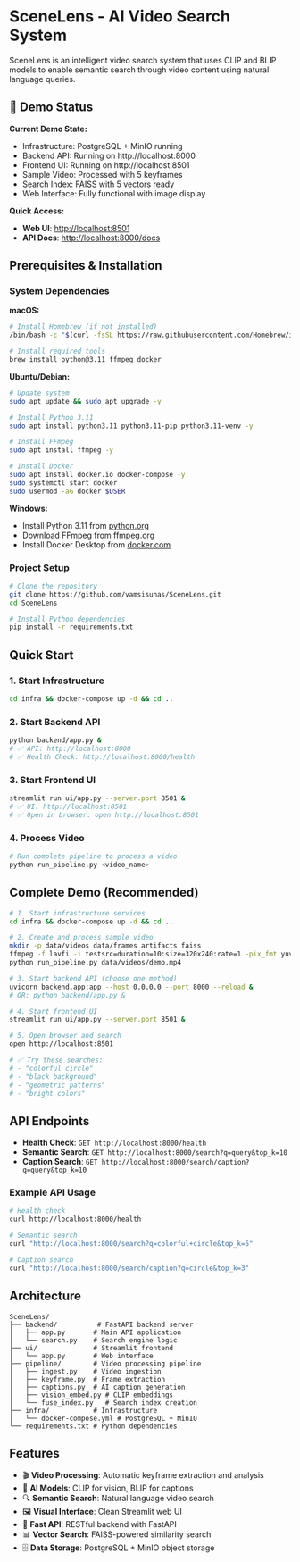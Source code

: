 # SceneLens - AI Video Search System

SceneLens is an intelligent video search system that uses CLIP and BLIP models to enable semantic search through video content using natural language queries.

## 🚀 Demo Status

**Current Demo State:**
- Infrastructure: PostgreSQL + MinIO running
- Backend API: Running on http://localhost:8000
- Frontend UI: Running on http://localhost:8501
- Sample Video: Processed with 5 keyframes
- Search Index: FAISS with 5 vectors ready
- Web Interface: Fully functional with image display

**Quick Access:**
- **Web UI**: [http://localhost:8501](http://localhost:8501)
- **API Docs**: [http://localhost:8000/docs](http://localhost:8000/docs)

## Prerequisites & Installation

### System Dependencies

**macOS:**
```bash
# Install Homebrew (if not installed)
/bin/bash -c "$(curl -fsSL https://raw.githubusercontent.com/Homebrew/install/HEAD/install.sh)"

# Install required tools
brew install python@3.11 ffmpeg docker
```

**Ubuntu/Debian:**
```bash
# Update system
sudo apt update && sudo apt upgrade -y

# Install Python 3.11
sudo apt install python3.11 python3.11-pip python3.11-venv -y

# Install FFmpeg
sudo apt install ffmpeg -y

# Install Docker
sudo apt install docker.io docker-compose -y
sudo systemctl start docker
sudo usermod -aG docker $USER
```

**Windows:**
- Install Python 3.11 from [python.org](https://python.org)
- Download FFmpeg from [ffmpeg.org](https://ffmpeg.org/)
- Install Docker Desktop from [docker.com](https://docker.com)

### Project Setup

```bash
# Clone the repository
git clone https://github.com/vamsisuhas/SceneLens.git
cd SceneLens

# Install Python dependencies
pip install -r requirements.txt

```

## Quick Start

### 1. Start Infrastructure
```bash
cd infra && docker-compose up -d && cd ..
```

### 2. Start Backend API
```bash
python backend/app.py &
# ✅ API: http://localhost:8000
# ✅ Health Check: http://localhost:8000/health
```

### 3. Start Frontend UI
```bash
streamlit run ui/app.py --server.port 8501 &
# ✅ UI: http://localhost:8501
# ✅ Open in browser: open http://localhost:8501
```

### 4. Process Video
```bash
# Run complete pipeline to process a video
python run_pipeline.py <video_name>
```

## Complete Demo (Recommended)

```bash
# 1. Start infrastructure services
cd infra && docker-compose up -d && cd ..

# 2. Create and process sample video
mkdir -p data/videos data/frames artifacts faiss
ffmpeg -f lavfi -i testsrc=duration=10:size=320x240:rate=1 -pix_fmt yuv420p data/videos/demo.mp4 -y
python run_pipeline.py data/videos/demo.mp4

# 3. Start backend API (choose one method)
uvicorn backend.app:app --host 0.0.0.0 --port 8000 --reload &
# OR: python backend/app.py &

# 4. Start frontend UI  
streamlit run ui/app.py --server.port 8501 &

# 5. Open browser and search
open http://localhost:8501

# ✅ Try these searches:
# - "colorful circle"
# - "black background"
# - "geometric patterns"
# - "bright colors"
```

## API Endpoints

- **Health Check**: `GET http://localhost:8000/health`
- **Semantic Search**: `GET http://localhost:8000/search?q=query&top_k=10`
- **Caption Search**: `GET http://localhost:8000/search/caption?q=query&top_k=10`

### Example API Usage

```bash
# Health check
curl http://localhost:8000/health

# Semantic search
curl "http://localhost:8000/search?q=colorful+circle&top_k=5"

# Caption search  
curl "http://localhost:8000/search/caption?q=circle&top_k=3"
```

## Architecture

```
SceneLens/
├── backend/          # FastAPI backend server
│   ├── app.py       # Main API application
│   └── search.py    # Search engine logic
├── ui/              # Streamlit frontend
│   └── app.py       # Web interface
├── pipeline/        # Video processing pipeline
│   ├── ingest.py    # Video ingestion
│   ├── keyframe.py  # Frame extraction
│   ├── captions.py  # AI caption generation
│   ├── vision_embed.py # CLIP embeddings
│   └── fuse_index.py   # Search index creation
├── infra/           # Infrastructure
│   └── docker-compose.yml # PostgreSQL + MinIO
└── requirements.txt # Python dependencies
```

## Features

- 🎬 **Video Processing**: Automatic keyframe extraction and analysis
- 🧠 **AI Models**: CLIP for vision, BLIP for captions
- 🔍 **Semantic Search**: Natural language video search
- 🖼️ **Visual Interface**: Clean Streamlit web UI
- 🚀 **Fast API**: RESTful backend with FastAPI
- 📊 **Vector Search**: FAISS-powered similarity search
- 🗄️ **Data Storage**: PostgreSQL + MinIO object storage
